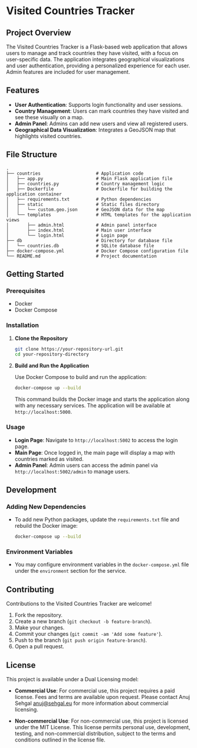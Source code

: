# Visited Countries Tracker

## Project Overview

The Visited Countries Tracker is a Flask-based web application that allows users to manage and track countries they have visited, with a focus on user-specific data. The application integrates geographical visualizations and user authentication, providing a personalized experience for each user. Admin features are included for user management.

## Features

- **User Authentication**: Supports login functionality and user sessions.
- **Country Management**: Users can mark countries they have visited and see these visually on a map.
- **Admin Panel**: Admins can add new users and view all registered users.
- **Geographical Data Visualization**: Integrates a GeoJSON map that highlights visited countries.

## File Structure

```
.
├── countries                     # Application code
│   ├── app.py                    # Main Flask application file
│   ├── countries.py              # Country management logic
│   ├── Dockerfile                # Dockerfile for building the application container
│   ├── requirements.txt          # Python dependencies
│   ├── static                    # Static files directory
│   │   └── custom.geo.json       # GeoJSON data for the map
│   └── templates                 # HTML templates for the application views
│       ├── admin.html            # Admin panel interface
│       ├── index.html            # Main user interface
│       └── login.html            # Login page
├── db                            # Directory for database file
│   └── countries.db              # SQLite database file
├── docker-compose.yml            # Docker Compose configuration file
└── README.md                     # Project documentation
```

## Getting Started

### Prerequisites

- Docker
- Docker Compose

### Installation

1. **Clone the Repository**

   ```bash
   git clone https://your-repository-url.git
   cd your-repository-directory
   ```

2. **Build and Run the Application**

   Use Docker Compose to build and run the application:

   ```bash
   docker-compose up --build
   ```

   This command builds the Docker image and starts the application along with any necessary services. The application will be available at `http://localhost:5000`.

### Usage

- **Login Page**: Navigate to `http://localhost:5002` to access the login page.
- **Main Page**: Once logged in, the main page will display a map with countries marked as visited.
- **Admin Panel**: Admin users can access the admin panel via `http://localhost:5002/admin` to manage users.

## Development

### Adding New Dependencies

- To add new Python packages, update the `requirements.txt` file and rebuild the Docker image:

  ```bash
  docker-compose up --build
  ```

### Environment Variables

- You may configure environment variables in the `docker-compose.yml` file under the `environment` section for the service.

## Contributing

Contributions to the Visited Countries Tracker are welcome!

1. Fork the repository.
2. Create a new branch (`git checkout -b feature-branch`).
3. Make your changes.
4. Commit your changes (`git commit -am 'Add some feature'`).
5. Push to the branch (`git push origin feature-branch`).
6. Open a pull request.

## License

This project is available under a Dual Licensing model:

- **Commercial Use**: For commercial use, this project requires a paid
    license. Fees and terms are available upon request. Please contact
    Anuj Sehgal <anuj@sehgal.eu> for more information about commercial
    licensing.
  
- **Non-commercial Use**: For non-commercial use, this project is
    licensed under the MIT License. This license permits personal use,
    development, testing, and non-commercial distribution, subject to
    the terms and conditions outlined in the license file.


